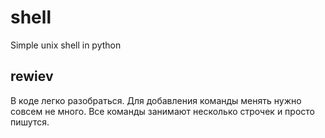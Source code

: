 # shell
Simple unix shell in python

## rewiev
В коде легко разобраться. Для добавления команды менять нужно совсем не много.
Все команды занимают несколько строчек и просто пишутся.
